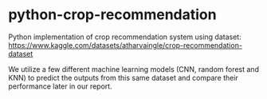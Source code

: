 # python-crop-recommendation
 
Python implementation of crop recommendation system using dataset: https://www.kaggle.com/datasets/atharvaingle/crop-recommendation-dataset

We utilize a few different machine learning models (CNN, random forest and KNN) to predict the outputs from this same dataset and compare their performance later in our report.

